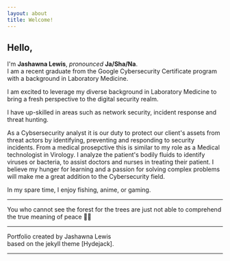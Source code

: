 ```yaml
---
layout: about
title: Welcome!
---
```


## Hello,

I'm **Jashawna Lewis**, *pronounced* **Ja/Sha/Na**.<br>
I am a recent graduate from the Google Cybersecurity Certificate program with a background in Laboratory Medicine. <br>

I am excited to leverage my diverse background in Laboratory Medicine to bring a fresh perspective to the digital security realm. <br>

I have up-skilled in areas such as network security, incident response and threat hunting. <br>

As a Cybsersecurity analyst it is our duty to protect our client's assets from threat actors by identifying, preventing and responding to security incidents. From a medical prosepctive this is similar to my role as a Medical technologist in Virology. I analyze the patient's bodily fluids to identify viruses or bacteria, to assist doctors and nurses in treating their patient.  I believe my hunger for learning and a passion for solving complex problems will make me a great addition to the Cybersecurity field.<br>

In my spare time, I enjoy fishing, anime, or gaming.<br>

***


You who cannot see the forest for the trees are just not able to comprehend the true meaning of peace 🌳🌳





***

Portfolio created by Jashawna Lewis <br>
based on the jekyll theme [Hydejack].

***





<!--author-->

